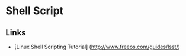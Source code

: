 # **Shell Script**
## **Links**
* [Linux Shell Scripting Tutorial] (http://www.freeos.com/guides/lsst/)

